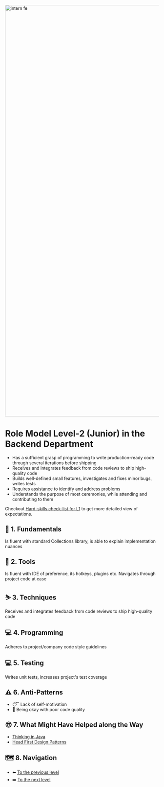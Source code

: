 <img width="1344" alt="intern fe" src="https://user-images.githubusercontent.com/47868427/120193769-76582a00-c225-11eb-933e-838a79fe33a8.png">

# Role Model Level-2 (Junior) in the Backend Department
- Has a sufficient grasp of programming to write production-ready code through several iterations before shipping
- Receives and integrates feedback from code reviews to ship high-quality code
- Builds well-defined small features, investigates and fixes minor bugs, writes tests
- Requires assistance to identify and address problems
- Understands the purpose of most ceremonies, while attending and contributing to them

Checkout [Hard-skills check-list for L1](https://docs.google.com/spreadsheets/d/1Tu1rYjERCJYOxHWOK1qulFuNGsv5ObxORKWsJtqd38s/edit#gid=794128633) to get more detailed view of expectations.

## 🔄 1. Fundamentals
Is fluent with standard Collections library, is able to explain implementation nuances

## 🧰 2. Tools
Is fluent with IDE of preference, its hotkeys, plugins etc. Navigates through project code at ease

## ⛷️ 3. Techniques
Receives and integrates feedback from code reviews to ship high-quality code

## 💻 4. Programming
Adheres to project/company code style guidelines

## 💻 5. Testing
Writes unit tests, increases project's test coverage

## ⚠️ 6. Anti-Patterns
- 😴 Lack of self-motivation
- 💩 Being okay with poor code quality

## 😎 7. What Might Have Helped along the Way
- [Thinking in Java](https://en.wikipedia.org/wiki/Introduction_to_Algorithms)
- [Head First Design Patterns](https://www.wickedlysmart.com/head-first-design-patterns/)

## 🗺️ 8. Navigation
- ⬅️ [To the previous level](Level%201%20-%20Intern.md)
- ➡️ [To the next level](Level%203%20-%20Low%20Middle.md)
